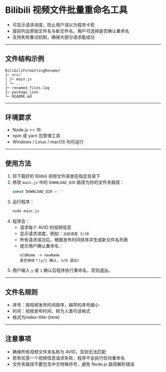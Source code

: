 # Bilibili 视频文件批量重命名工具

- 可显示请求进度，防止用户误以为程序卡死  
- 提前列出原始文件名与新文件名，用户可选择是否确认重命名  
- 支持失败重试机制，确保大部分请求能成功  

---

## 文件结构示例

```
BilibiliFormattingRename/
├─ src/
│ ├─ main.js
│ └─ ...
├─ renamed_files.log
├─ package.json
└─ README.md
```

---

## 环境要求
- Node.js >= 18  
- npm 或 yarn 包管理工具  
- Windows / Linux / macOS 均可运行

---

## 使用方法
1. 将下载好的 Bilibili 视频文件夹放在指定目录下
2. 修改 `main.js` 中的 `DOWNLOAD_DIR` 路径为你的文件夹路径：
    ```js
    const DOWNLOAD_DIR = ''
    ```
3. 运行程序：
    ```bash
    node main.js
    ```
4. 程序会：
    - 请求每个 AVID 的视频信息  
    - 显示请求进度，例如：`当前进度 3/10`  
    - 所有请求成功后，根据发布时间排序并生成新文件名列表  
    - 提示用户确认重命名：
        ```
        oldName -> newName
        是否继续？(y/1 确认, n/0 退出)
        ```
5. 用户输入 `y` 或 `1` 确认后程序执行重命名，否则退出。

---

## 文件名规则
- 序号：按视频发布时间排序，越早的序号越小  
- 时间：视频发布时间，转为人类可读格式
- 格式为index-title-(time)
---

## 注意事项
- 确保所有视频文件夹名称为 AVID，否则无法匹配  
- 若有任意一个视频信息请求失败，程序不会执行任何重命名  
- 文件夹路径不要包含中文特殊符号，避免 Node.js 路径解析错误